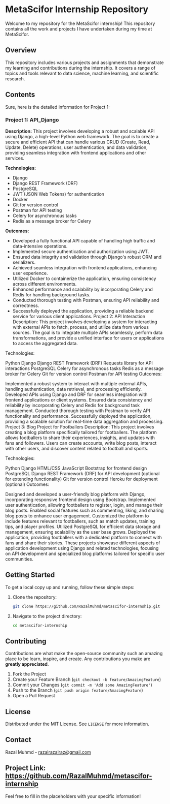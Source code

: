 
# MetaScifor Internship Repository

Welcome to my repository for the MetaScifor internship! This repository contains all the work and projects I have undertaken during my time at MetaScifor.

## Overview

This repository includes various projects and assignments that demonstrate my learning and contributions during the internship. It covers a range of topics and tools relevant to data science, machine learning, and scientific research.

## Contents

Sure, here is the detailed information for Project 1:

### Project 1: API_Django

**Description:**
This project involves developing a robust and scalable API using Django, a high-level Python web framework. The goal is to create a secure and efficient API that can handle various CRUD (Create, Read, Update, Delete) operations, user authentication, and data validation, providing seamless integration with frontend applications and other services.

**Technologies:**
- Django
- Django REST Framework (DRF)
- PostgreSQL
- JWT (JSON Web Tokens) for authentication
- Docker
- Git for version control
- Postman for API testing
- Celery for asynchronous tasks
- Redis as a message broker for Celery

**Outcomes:**
- Developed a fully functional API capable of handling high traffic and data-intensive operations.
- Implemented secure authentication and authorization using JWT.
- Ensured data integrity and validation through Django's robust ORM and serializers.
- Achieved seamless integration with frontend applications, enhancing user experience.
- Utilized Docker to containerize the application, ensuring consistency across different environments.
- Enhanced performance and scalability by incorporating Celery and Redis for handling background tasks.
- Conducted thorough testing with Postman, ensuring API reliability and correctness.
- Successfully deployed the application, providing a reliable backend service for various client applications.
Project 2: API Interaction
Description:
This project involves developing a system for interacting with external APIs to fetch, process, and utilize data from various sources. The goal is to integrate multiple APIs seamlessly, perform data transformations, and provide a unified interface for users or applications to access the aggregated data.

Technologies:

Python
Django
Django REST Framework (DRF)
Requests library for API interactions
PostgreSQL
Celery for asynchronous tasks
Redis as a message broker for Celery
Git for version control
Postman for API testing
Outcomes:

Implemented a robust system to interact with multiple external APIs, handling authentication, data retrieval, and processing efficiently.
Developed APIs using Django and DRF for seamless integration with frontend applications or client systems.
Ensured data consistency and reliability by incorporating Celery and Redis for background task management.
Conducted thorough testing with Postman to verify API functionality and performance.
Successfully deployed the application, providing a scalable solution for real-time data aggregation and processing.
Project 3: Blog Project for Footballers
Description:
This project involves creating a blog platform specifically tailored for footballers. The platform allows footballers to share their experiences, insights, and updates with fans and followers. Users can create accounts, write blog posts, interact with other users, and discover content related to football and sports.

Technologies:

Python
Django
HTML/CSS
JavaScript
Bootstrap for frontend design
PostgreSQL
Django REST Framework (DRF) for API development (optional for extending functionality)
Git for version control
Heroku for deployment (optional)
Outcomes:

Designed and developed a user-friendly blog platform with Django, incorporating responsive frontend design using Bootstrap.
Implemented user authentication, allowing footballers to register, login, and manage their blog posts.
Enabled social features such as commenting, liking, and sharing blog posts to enhance user engagement.
Customized the platform to include features relevant to footballers, such as match updates, training tips, and player profiles.
Utilized PostgreSQL for efficient data storage and management, ensuring scalability as the user base grows.
Deployed the application, providing footballers with a dedicated platform to connect with fans and share their stories.
These projects showcase different aspects of application development using Django and related technologies, focusing on API development and specialized blog platforms tailored for specific user communities.
## Getting Started

To get a local copy up and running, follow these simple steps:

1. Clone the repository:
   ```sh
   git clone https://github.com/RazalMuhmd/metascifor-internship.git
   ```
2. Navigate to the project directory:
   ```sh
   cd metascifor-internship
   ```

## Contributing

Contributions are what make the open-source community such an amazing place to be learn, inspire, and create. Any contributions you make are **greatly appreciated**.

1. Fork the Project
2. Create your Feature Branch (`git checkout -b feature/AmazingFeature`)
3. Commit your Changes (`git commit -m 'Add some AmazingFeature'`)
4. Push to the Branch (`git push origin feature/AmazingFeature`)
5. Open a Pull Request

## License

Distributed under the MIT License. See `LICENSE` for more information.

## Contact

Razal Muhmd - razalrazalraz@gmail.com

Project Link: https://github.com/RazalMuhmd/metascifor-internship
---

Feel free to fill in the placeholders with your specific information!
